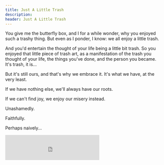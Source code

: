 ```yaml
---
title: Just A Little Trash
description: 
header: Just A Little Trash
---
```

You give me the butterfly box, and I for a while wonder, why you enjoyed such a trashy thing. But even as I ponder, I know: we all enjoy a little trash. 

And you'd entertain the thought of your life being a little bit trash. So you enjoyed that little piece of trash art, as a manifestation of the trash you thought of your life, the things you've done, and the person you became. It's trash, it is... 

But it's still ours, and that's why we embrace it. It's what we have, at the very least. 

If we have nothing else, we'll always have our roots. 

If we can't find joy, we enjoy our misery instead.

Unashamedly.

Faithfully.

Perhaps naively...

<iframe src="https://embed.spotify.com/?uri=spotify:track:1IBk5PttmnPcGnysEwtiXi" width="300" height="80" frameborder="0" allowtransparency="true"></iframe>